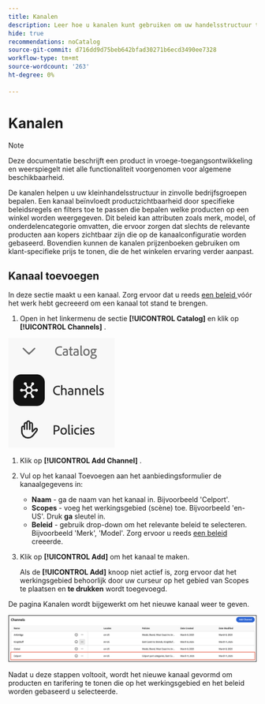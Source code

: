 ```yaml
---
title: Kanalen
description: Leer hoe u kanalen kunt gebruiken om uw handelsstructuur te definiëren in belangrijke bedrijfsgroepen.
hide: true
recommendations: noCatalog
source-git-commit: d716dd9d75beb642bfad30271b6ecd3490ee7328
workflow-type: tm+mt
source-wordcount: '263'
ht-degree: 0%

---
```


# Kanalen

>[!NOTE]
>
>Deze documentatie beschrijft een product in vroege-toegangsontwikkeling en weerspiegelt niet alle functionaliteit voorgenomen voor algemene beschikbaarheid.

De kanalen helpen u uw kleinhandelsstructuur in zinvolle bedrijfsgroepen bepalen. Een kanaal beïnvloedt productzichtbaarheid door specifieke beleidsregels en filters toe te passen die bepalen welke producten op een winkel worden weergegeven. Dit beleid kan attributen zoals merk, model, of onderdelencategorie omvatten, die ervoor zorgen dat slechts de relevante producten aan kopers zichtbaar zijn die op de kanaalconfiguratie worden gebaseerd. Bovendien kunnen de kanalen prijzenboeken gebruiken om klant-specifieke prijs te tonen, die de het winkelen ervaring verder aanpast.

## Kanaal toevoegen

In deze sectie maakt u een kanaal. Zorg ervoor dat u reeds [ een beleid ](./policies.md) vóór het werk hebt gecreeerd om een kanaal tot stand te brengen.

1. Open in het linkermenu de sectie **[!UICONTROL Catalog]** en klik op **[!UICONTROL Channels]** .

![ Kanalen ](../assets/channels.png)

1. Klik op **[!UICONTROL Add Channel]** . &#x200B;

1. Vul op het kanaal Toevoegen aan het aanbiedingsformulier de kanaalgegevens in:

   * **Naam** - ga de naam van het kanaal in. Bijvoorbeeld &#39;Celport&#39;. &#x200B;
   * **Scopes** - voeg het werkingsgebied (scène) toe. Bijvoorbeeld &#39;en-US&#39;. Druk **ga** sleutel in.
   * **Beleid** - gebruik drop-down om het relevante beleid te selecteren. Bijvoorbeeld &#39;Merk&#39;, &#39;Model&#39;. &#x200B;Zorg ervoor u reeds [ een beleid ](./policies.md) creeerde.

1. Klik op **[!UICONTROL Add]** om het kanaal te maken. &#x200B;

   Als de **[!UICONTROL Add]** knoop niet actief is, zorg ervoor dat het werkingsgebied behoorlijk door uw curseur op het gebied van Scopes te plaatsen en **te drukken** wordt toegevoegd. &#x200B;

De pagina Kanalen wordt bijgewerkt om het nieuwe kanaal weer te geven. &#x200B;

![ Bijgewerkte Pagina van Kanalen ](../assets/updated-channels-list.png)

Nadat u deze stappen voltooit, wordt het nieuwe kanaal gevormd om producten en tarifering te tonen die op het werkingsgebied en het beleid worden gebaseerd u selecteerde.
